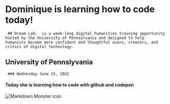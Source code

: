# Dominique is learning how to code today!
     ## Dream Lab;  is a week-long digital humanities training opportunity hosted by the University of Pennsylvania and designed to help humanists become more confident and thoughtful users, creators, and critics of digital technology. 
## University of Pennslyvania 
     ### Wednesday June 15, 2022
#### Today she is learning how to code with github and codepen 
<img src="markdownmonstericon.png"
     alt="Markdown Monster icon"
     style="float: left; margin-right: 10px;"/>
 
